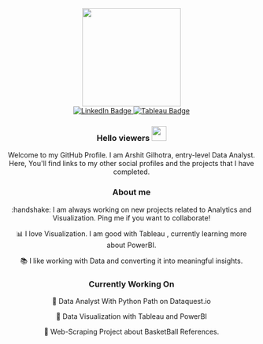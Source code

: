 <div id="header" align="center">
  <img src=https://media.giphy.com/media/JqmupuTVZYaQX5s094/giphy.gif width="200"/>
</div>

<div id="badges" align="center">
    <a href="https://www.linkedin.com/in/agilhotra/">
    <img src="https://img.shields.io/badge/LinkedIn-blue?style=for-the-badge&logo=linkedin&logoColor=white" alt="LinkedIn Badge"/>
  </a>
  <a href="https://public.tableau.com/app/profile/arshit.gilhotra">
  <img src="https://img.shields.io/badge/Tableau-white?style=for-the-badge&logo=Tableau" alt="Tableau Badge"/>
  </a>
</div>
<div id="badges" align="center">
<img src="https://komarev.com/ghpvc/?username=arshitg&style=flat-square&color=blue" alt=""/>
  <h3>
  Hello viewers
  <img src="https://media.giphy.com/media/hvRJCLFzcasrR4ia7z/giphy.gif" width="30px"/>
</h3>
  <p>
    Welcome to my GitHub Profile. I am Arshit Gilhotra, entry-level Data Analyst. Here, You'll find links to my other social profiles and the projects that I have completed.
  </p>
  <h3>
  About me
  </h3>
  <p>
    :handshake: I am always working on new projects related to Analytics and Visualization. Ping me if you want to collaborate!
  </p>
  <p>
   📊 I love Visualization. I am good with Tableau , currently learning more about PowerBI.
  </p>
  <p>
    📚 I like working with Data and converting it into meaningful insights.
  </p>
  
  <h3>
    Currently Working On
  </h3>
  <p>
   📖 Data Analyst With Python Path on Dataquest.io    
  </p>
  <p>
    💪 Data Visualization with Tableau and PowerBI
  </p>
  <p>
    📑 Web-Scraping Project about BasketBall References.
  </p>
</div>




<!--
https://media.giphy.com/media/2IudUHdI075HL02Pkk/giphy.gif
**ArshitG/ArshitG** is a ✨ _special_ ✨ repository because its `README.md` (this file) appears on your GitHub profile.

Here are some ideas to get you started:

- 🔭 I’m currently working on ...
- 🌱 I’m currently learning ...
- 👯 I’m looking to collaborate on ...
- 🤔 I’m looking for help with ...
- 💬 Ask me about ...
- 📫 How to reach me: ...
- 😄 Pronouns: ...
- ⚡ Fun fact: ...
-->
